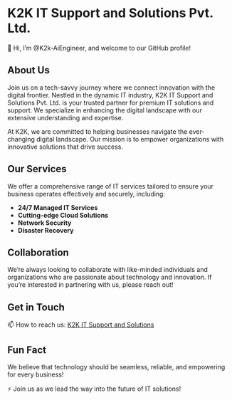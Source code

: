 # K2K IT Support and Solutions Pvt. Ltd.

👋 Hi, I’m @K2k-AiEngineer, and welcome to our GitHub profile!

## About Us
Join us on a tech-savvy journey where we connect innovation with the digital frontier. Nestled in the dynamic IT industry, K2K IT Support and Solutions Pvt. Ltd. is your trusted partner for premium IT solutions and support. We specialize in enhancing the digital landscape with our extensive understanding and expertise.

At K2K, we are committed to helping businesses navigate the ever-changing digital landscape. Our mission is to empower organizations with innovative solutions that drive success.

## Our Services
We offer a comprehensive range of IT services tailored to ensure your business operates effectively and securely, including:
- **24/7 Managed IT Services**
- **Cutting-edge Cloud Solutions**
- **Network Security**
- **Disaster Recovery**

## Collaboration
We’re always looking to collaborate with like-minded individuals and organizations who are passionate about technology and innovation. If you’re interested in partnering with us, please reach out!

## Get in Touch
📫 How to reach us: [K2K IT Support and Solutions](https://k2k-it-ai.solutions/)

## Fun Fact
We believe that technology should be seamless, reliable, and empowering for every business!

⚡ Join us as we lead the way into the future of IT solutions!
